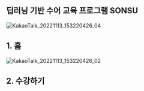 ## 딥러닝 기반 수어 교육 프로그램 SONSU
![KakaoTalk_20221113_153220426_04](https://user-images.githubusercontent.com/86819719/212887103-2a0d7b58-a001-41c5-8dc3-d2beec6e302f.png)

## 1. 홈
![KakaoTalk_20221113_153220426_02](https://user-images.githubusercontent.com/86819719/212887695-e70e4151-5df8-4f0f-8a24-30e179b12b98.jpg)

## 2. 수강하기
